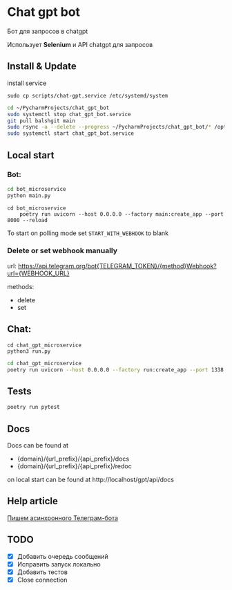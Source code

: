 # Chat gpt bot
Бот для запросов в chatgpt

Использует **Selenium** и API chatgpt для запросов 

## Install & Update

install service

    sudo cp scripts/chat-gpt.service /etc/systemd/system

```bash
cd ~/PycharmProjects/chat_gpt_bot
sudo systemctl stop chat_gpt_bot.service
git pull balshgit main
sudo rsync -a --delete --progress ~/PycharmProjects/chat_gpt_bot/* /opt/chat_gpt_bot/ --exclude .git
sudo systemctl start chat_gpt_bot.service
```

## Local start

### Bot:

```bash
cd bot_microservice
python main.py
```

```shell
cd bot_microservice
	poetry run uvicorn --host 0.0.0.0 --factory main:create_app --port 8000 --reload
```

To start on polling mode set `START_WITH_WEBHOOK` to blank


### Delete or set webhook manually

url: https://api.telegram.org/bot{TELEGRAM_TOKEN}/{method}Webhook?url={WEBHOOK_URL}

methods:
- delete
- set


## Chat:

```shell
cd chat_gpt_microservice
python3 run.py
```


```bash
cd chat_gpt_microservice
poetry run uvicorn --host 0.0.0.0 --factory run:create_app --port 1338 --reload
```


## Tests

```bash
poetry run pytest
```

## Docs
Docs can be found at

- {domain}/{url_prefix}/{api_prefix}/docs
- {domain}/{url_prefix}/{api_prefix}/redoc

on local start can be found at http://localhost/gpt/api/docs

## Help article

[Пишем асинхронного Телеграм-бота](https://habr.com/ru/company/kts/blog/598575/)


## TODO

- [x] Добавить очередь сообщений
- [x] Исправить запуск локально
- [x] Добавить тестов
- [x] Close connection
